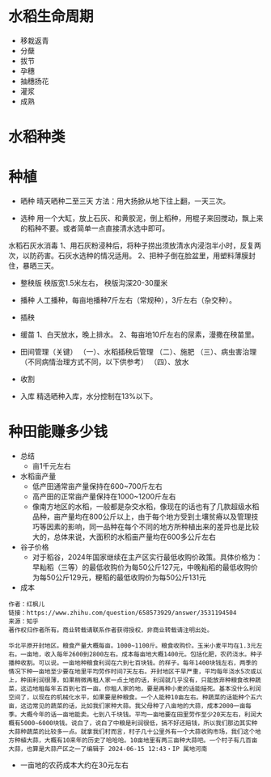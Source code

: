 # 水稻生命周期
- 移栽返青
- 分蘖
- 拔节
- 孕穗
- 抽穗扬花
- 灌浆
- 成熟

# 水稻种类


# 种植
- 晒种
晴天晒种二至三天
方法：用大扬掀从地下往上翻，一天三次。

- 选种
用一个大缸，放上石灰、和黄胶泥，倒上稻种，用棍子来回搅动，飘上来的稻种不要。或者简单一点直接清水选中即可。

水稻石灰水消毒
1、用石灰粉浸种后，将种子捞出须放清水内浸泡半小时，反复两次，以防药害。石灰水选种的情况适用。
2、把种子倒在脸盆里，用塑料薄膜封住，暴晒三天。

- 整秧版
秧版宽1.5米左右， 秧版沟深20-30厘米

- 播种
人工播种，每亩地播种7斤左右（常规种），3斤左右（杂交种）。

- 插秧

- 缓苗
1、白天放水，晚上排水。
2、每亩地10斤左右的尿素，漫撒在秧苗里。

- 田间管理（关键）
（一）、水稻插秧后管理
（二）、施肥
（三）、病虫害治理（不同病情治理方式不同，以下供参考）
（四）、放水

- 收割
- 入库
精选晒种入库，水分控制在13%以下。


# 种田能赚多少钱
- 总结
    - 亩1千元左右 
- 水稻亩产量
    - 低产田通常亩产量保持在600~700斤左右
    - 高产田的正常亩产量保持在1000~1200斤左右
    - 像南方地区的水稻，一般都是杂交水稻，像现在的话也有了几款超级水稻品种，亩产量均在800公斤以上，由于每个地方受到土壤贫瘠以及管理技巧等因素的影响，同一品种在每个不同的地方所种植出来的差异也是比较大的，总体来说，大面积的水稻亩产量均在600多公斤左右
- 谷子价格
    - 对于‌稻谷‌，2024年国家继续在主产区实行最低收购价政策。具体价格为：早籼稻（三等）的最低收购价为每50公斤127元，中晚籼稻的最低收购价为每50公斤129元，粳稻的最低收购价为每50公斤131元
- 成本
```
作者：红枫儿
链接：https://www.zhihu.com/question/658573929/answer/3531194504
来源：知乎
著作权归作者所有。商业转载请联系作者获得授权，非商业转载请注明出处。

华北平原开封地区。粮食产量大概每亩。1000~1100斤。粮食收购价。玉米小麦平均在1.3元左右。一亩地，收入每年2600到2800左右。成本每亩地大概1400元。包括化肥，农药浇水。种子播种收割。可以说。一亩地种粮食利润在六到七百块钱。的样子。每年1400块钱左右，两季的情况下种一亩地至少要在地里平均劳作时间7天左右。开封地区干旱严重，平均每年浇水5次或以上，种田利润很薄，如果稍微再租人家一点土地的话，利润就几乎没有，只能放弃种粮食改种蔬菜，这边地租每年五百到七百一亩。你租人家的地，要是再种小麦的话能赔死。基本没什么利润空间了，以现在的机械化水平，如果要是种粮食。一个人能种10亩左右。种蔬菜的话能种个五六亩，这边常见的蔬菜的话，比如我们家种大蒜。我父母种了八亩地的大蒜，成本2000一亩每季。大概今年的话一亩地能卖。七到八千块钱。平均一亩地要在田里劳作至少20天左右，利润大概有5000~6000块钱。说白了，说白了中粮是利润很低，搞不好还赔钱，所以我们那边其实种大蒜种蔬菜的比较多一点。就拿我们村而言，村子几十公里外有一个大蒜收购市场，我们这个地方种植大蒜，大概有10来年的历史了哈哈哈。10亩地里有两三亩种大蒜吧。一个村子有几百亩大蒜，也算是大蒜产区之一了编辑于 2024-06-15 12:43・IP 属地河南
```
- 一亩地的农药成本大约在30元左右
